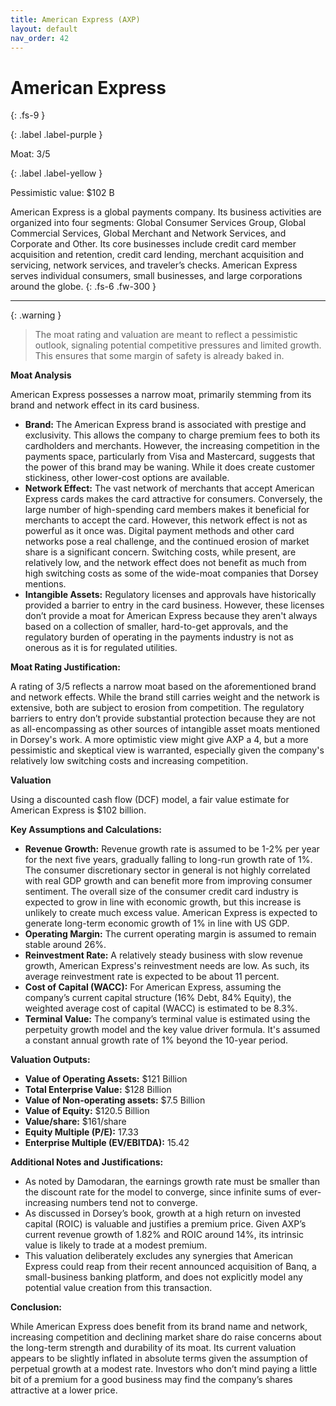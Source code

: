 ```yaml
---
title: American Express (AXP)
layout: default
nav_order: 42
---
```


# American Express
{: .fs-9 }

{: .label .label-purple }

Moat: 3/5

{: .label .label-yellow }

Pessimistic value: $102 B

American Express is a global payments company. Its business activities are organized into four segments: Global Consumer Services Group, Global Commercial Services, Global Merchant and Network Services, and Corporate and Other. Its core businesses include credit card member acquisition and retention, credit card lending, merchant acquisition and servicing, network services, and traveler’s checks.  American Express serves individual consumers, small businesses, and large corporations around the globe.
{: .fs-6 .fw-300 }

---

{: .warning } 
>The moat rating and valuation are meant to reflect a pessimistic outlook, signaling potential competitive pressures and limited growth. This ensures that some margin of safety is already baked in.

**Moat Analysis**

American Express possesses a narrow moat, primarily stemming from its brand and network effect in its card business.

* **Brand:** The American Express brand is associated with prestige and exclusivity. This allows the company to charge premium fees to both its cardholders and merchants. However, the increasing competition in the payments space, particularly from Visa and Mastercard, suggests that the power of this brand may be waning.  While it does create customer stickiness, other lower-cost options are available.
* **Network Effect:**  The vast network of merchants that accept American Express cards makes the card attractive for consumers. Conversely, the large number of high-spending card members makes it beneficial for merchants to accept the card. However, this network effect is not as powerful as it once was.  Digital payment methods and other card networks pose a real challenge, and the continued erosion of market share is a significant concern. Switching costs, while present, are relatively low, and the network effect does not benefit as much from high switching costs as some of the wide-moat companies that Dorsey mentions.
* **Intangible Assets:** Regulatory licenses and approvals have historically provided a barrier to entry in the card business.  However, these licenses don’t provide a moat for American Express because they aren't always based on a collection of smaller, hard-to-get approvals, and the regulatory burden of operating in the payments industry is not as onerous as it is for regulated utilities.

**Moat Rating Justification:**

A rating of 3/5 reflects a narrow moat based on the aforementioned brand and network effects. While the brand still carries weight and the network is extensive, both are subject to erosion from competition.  The regulatory barriers to entry don’t provide substantial protection because they are not as all-encompassing as other sources of intangible asset moats mentioned in Dorsey's work. A more optimistic view might give AXP a 4, but a more pessimistic and skeptical view is warranted, especially given the company's relatively low switching costs and increasing competition.


**Valuation**

Using a discounted cash flow (DCF) model, a fair value estimate for American Express is $102 billion.

**Key Assumptions and Calculations:**

* **Revenue Growth:**  Revenue growth rate is assumed to be 1-2% per year for the next five years, gradually falling to long-run growth rate of 1%. The consumer discretionary sector in general is not highly correlated with real GDP growth and can benefit more from improving consumer sentiment. The overall size of the consumer credit card industry is expected to grow in line with economic growth, but this increase is unlikely to create much excess value. American Express is expected to generate long-term economic growth of 1% in line with US GDP.
* **Operating Margin:**  The current operating margin is assumed to remain stable around 26%.
* **Reinvestment Rate:**  A relatively steady business with slow revenue growth, American Express's reinvestment needs are low. As such, its average reinvestment rate is expected to be about 11 percent.
* **Cost of Capital (WACC):**  For American Express, assuming the company’s current capital structure (16% Debt, 84% Equity), the weighted average cost of capital (WACC) is estimated to be 8.3%.
* **Terminal Value:** The company’s terminal value is estimated using the perpetuity growth model and the key value driver formula. It's assumed a constant annual growth rate of 1% beyond the 10-year period.

**Valuation Outputs:**

* **Value of Operating Assets:** $121 Billion
* **Total Enterprise Value:** $128 Billion
* **Value of Non-operating assets:** $7.5 Billion
* **Value of Equity:** $120.5 Billion
* **Value/share:** $161/share
* **Equity Multiple (P/E):** 17.33
* **Enterprise Multiple (EV/EBITDA):** 15.42

**Additional Notes and Justifications:**

* As noted by Damodaran, the earnings growth rate must be smaller than the discount rate for the model to converge, since infinite sums of ever-increasing numbers tend not to converge.
* As discussed in Dorsey’s book, growth at a high return on invested capital (ROIC) is valuable and justifies a premium price. Given AXP’s current revenue growth of 1.82% and ROIC around 14%, its intrinsic value is likely to trade at a modest premium.
* This valuation deliberately excludes any synergies that American Express could reap from their recent announced acquisition of Banq, a small-business banking platform, and does not explicitly model any potential value creation from this transaction.



**Conclusion:**

While American Express does benefit from its brand name and network, increasing competition and declining market share do raise concerns about the long-term strength and durability of its moat. Its current valuation appears to be slightly inflated in absolute terms given the assumption of perpetual growth at a modest rate. Investors who don’t mind paying a little bit of a premium for a good business may find the company’s shares attractive at a lower price.
